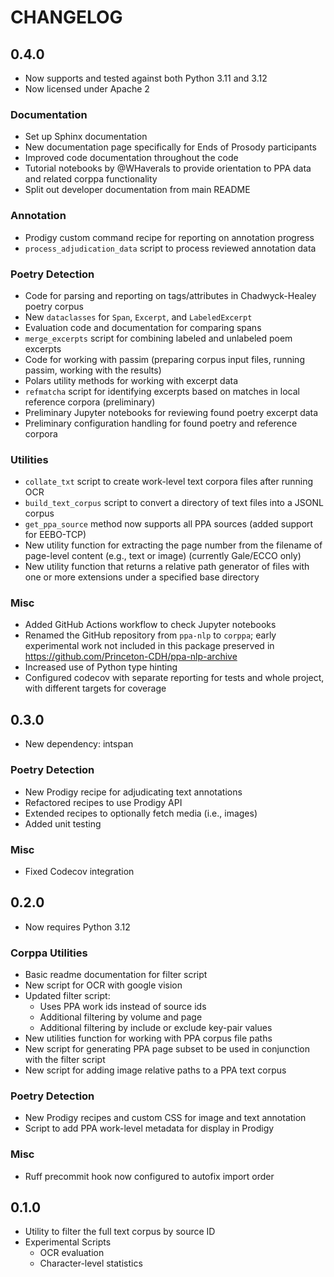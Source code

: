 # CHANGELOG

## 0.4.0
- Now supports and tested against both Python 3.11 and 3.12
- Now licensed under Apache 2
### Documentation
- Set up Sphinx documentation
- New documentation page specifically for Ends of Prosody participants
- Improved code documentation throughout the code
- Tutorial notebooks by @WHaverals to provide orientation to PPA data and related corppa functionality
- Split out developer documentation from main README
### Annotation
- Prodigy custom command recipe for reporting on annotation progress
- `process_adjudication_data` script to process reviewed annotation data
### Poetry Detection
- Code for parsing and reporting on tags/attributes in Chadwyck-Healey poetry corpus
- New `dataclasses` for `Span`, `Excerpt`, and `LabeledExcerpt`
- Evaluation code and documentation for comparing spans
- `merge_excerpts` script for combining labeled and unlabeled poem excerpts
- Code for working with passim (preparing corpus input files, running passim, working with the results)
- Polars utility methods for working with excerpt data
- `refmatcha` script for identifying excerpts based on matches in local reference corpora (preliminary)
- Preliminary Jupyter notebooks for reviewing found poetry excerpt data
- Preliminary configuration handling for found poetry and reference corpora
### Utilities
- `collate_txt` script to create work-level text corpora files after running OCR
- `build_text_corpus` script to convert a directory of text files into a JSONL corpus
- `get_ppa_source` method now supports all PPA sources (added support for EEBO-TCP)
- New utility function for extracting the page number from the filename of page-level content (e.g., text or image) (currently Gale/ECCO only)
- New utility function that returns a relative path generator of files with one or more extensions under a specified base directory
### Misc
- Added GitHub Actions workflow to check Jupyter notebooks
- Renamed the GitHub repository from `ppa-nlp` to `corppa`; early experimental work not included
  in this package preserved in https://github.com/Princeton-CDH/ppa-nlp-archive
- Increased use of Python type hinting
- Configured codecov with separate reporting for tests and whole project, with different targets for coverage

## 0.3.0
- New dependency: intspan
### Poetry Detection
- New Prodigy recipe for adjudicating text annotations
- Refactored recipes to use Prodigy API
- Extended recipes to optionally fetch media (i.e., images)
- Added unit testing
### Misc
- Fixed Codecov integration

## 0.2.0
- Now requires Python 3.12
### Corppa Utilities
- Basic readme documentation for filter script
- New script for OCR with google vision
- Updated filter script:
  - Uses PPA work ids instead of source ids
  - Additional filtering by volume and page
  - Additional filtering by include or exclude key-pair values
- New utilities function for working with PPA corpus file paths
- New script for generating PPA page subset to be used in conjunction with the filter script
- New script for adding image relative paths to a PPA text corpus
### Poetry Detection
- New Prodigy recipes and custom CSS for image and text annotation
- Script to add PPA work-level metadata for display in Prodigy
### Misc
- Ruff precommit hook now configured to autofix import order


## 0.1.0
- Utility to filter the full text corpus by source ID
- Experimental Scripts
  - OCR evaluation
  - Character-level statistics
